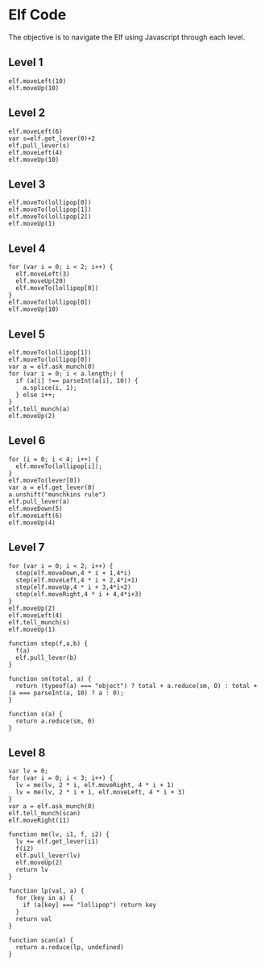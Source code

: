 # Elf Code
The objective is to navigate the Elf using Javascript through each level.

## Level 1
    elf.moveLeft(10)
    elf.moveUp(10)
## Level 2
    elf.moveLeft(6)
    var s=elf.get_lever(0)+2
    elf.pull_lever(s)
    elf.moveLeft(4)
    elf.moveUp(10)
## Level 3
    elf.moveTo(lollipop[0])
    elf.moveTo(lollipop[1])
    elf.moveTo(lollipop[2])
    elf.moveUp(1)
## Level 4
    for (var i = 0; i < 2; i++) {
      elf.moveLeft(3)
      elf.moveUp(20)
      elf.moveTo(lollipop[0])
    }
    elf.moveTo(lollipop[0])
    elf.moveUp(10)
## Level 5
    elf.moveTo(lollipop[1])
    elf.moveTo(lollipop[0])
    var a = elf.ask_munch(0)
    for (var i = 0; i < a.length;) {
      if (a[i] !== parseInt(a[i], 10)) {
        a.splice(i, 1);
      } else i++;
    }
    elf.tell_munch(a)
    elf.moveUp(2)
## Level 6
    for (i = 0; i < 4; i++) {
      elf.moveTo(lollipop[i]);
    }
    elf.moveTo(lever[0])
    var a = elf.get_lever(0)
    a.unshift("munchkins rule")
    elf.pull_lever(a)
    elf.moveDown(5)
    elf.moveLeft(6)
    elf.moveUp(4)
## Level 7
    for (var i = 0; i < 2; i++) {
      step(elf.moveDown,4 * i + 1,4*i)
      step(elf.moveLeft,4 * i + 2,4*i+1)
      step(elf.moveUp,4 * i + 3,4*i+2)
      step(elf.moveRight,4 * i + 4,4*i+3)
    }
    elf.moveUp(2)
    elf.moveLeft(4)
    elf.tell_munch(s)
    elf.moveUp(1)

    function step(f,a,b) {
      f(a)
      elf.pull_lever(b)
    }

    function sm(total, a) {
      return (typeof(a) === "object") ? total + a.reduce(sm, 0) : total + (a === parseInt(a, 10) ? a : 0);
    }

    function s(a) {
      return a.reduce(sm, 0)
    }

## Level 8
    var lv = 0;
    for (var i = 0; i < 3; i++) {
      lv = me(lv, 2 * i, elf.moveRight, 4 * i + 1)
      lv = me(lv, 2 * i + 1, elf.moveLeft, 4 * i + 3)
    }
    var a = elf.ask_munch(0)
    elf.tell_munch(scan)
    elf.moveRight(11)

    function me(lv, i1, f, i2) {
      lv += elf.get_lever(i1)
      f(i2)
      elf.pull_lever(lv)
      elf.moveUp(2)
      return lv
    }

    function lp(val, a) {
      for (key in a) {
        if (a[key] === "lollipop") return key
      }
      return val
    }

    function scan(a) {
      return a.reduce(lp, undefined)
    }

<!--stackedit_data:
eyJoaXN0b3J5IjpbLTE0MDIwNTI5MzZdfQ==
-->
